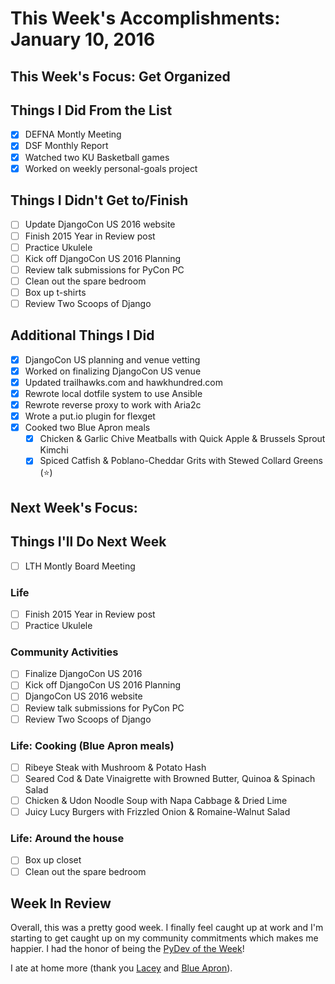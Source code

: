 # This Week's Accomplishments: January 10, 2016

## This Week's Focus: Get Organized

## Things I Did From the List

- [x] DEFNA Montly Meeting
- [x] DSF Monthly Report
- [x] Watched two KU Basketball games
- [x] Worked on weekly personal-goals project

## Things I Didn't Get to/Finish

- [ ] Update DjangoCon US 2016 website
- [ ] Finish 2015 Year in Review post
- [ ] Practice Ukulele
- [ ] Kick off DjangoCon US 2016 Planning
- [ ] Review talk submissions for PyCon PC
- [ ] Clean out the spare bedroom
- [ ] Box up t-shirts
- [ ] Review Two Scoops of Django

## Additional Things I Did

- [x] DjangoCon US planning and venue vetting
- [x] Worked on finalizing DjangoCon US venue
- [x] Updated trailhawks.com and hawkhundred.com
- [x] Rewrote local dotfile system to use Ansible
- [x] Rewrote reverse proxy to work with Aria2c
- [x] Wrote a put.io plugin for flexget
- [x] Cooked two Blue Apron meals
    - [x] Chicken & Garlic Chive Meatballs with Quick Apple & Brussels Sprout Kimchi
    - [x] Spiced Catfish & Poblano-Cheddar Grits with Stewed Collard Greens (:star:)

## Next Week's Focus: 

## Things I'll Do Next Week

- [ ] LTH Montly Board Meeting

### Life

- [ ] Finish 2015 Year in Review post
- [ ] Practice Ukulele

### Community Activities

- [ ] Finalize DjangoCon US 2016
- [ ] Kick off DjangoCon US 2016 Planning
- [ ] DjangoCon US 2016 website
- [ ] Review talk submissions for PyCon PC
- [ ] Review Two Scoops of Django

### Life: Cooking (Blue Apron meals)

- [ ] Ribeye Steak with Mushroom & Potato Hash
- [ ] Seared Cod & Date Vinaigrette with Browned Butter, Quinoa & Spinach Salad 
- [ ] Chicken & Udon Noodle Soup with Napa Cabbage & Dried Lime
- [ ] Juicy Lucy Burgers with Frizzled Onion & Romaine-Walnut Salad

### Life: Around the house

- [ ] Box up closet
- [ ] Clean out the spare bedroom

## Week In Review

Overall, this was a pretty good week. I finally feel caught up at work and I'm starting to get caught up on my community commitments which makes me happier. I had the honor of being the [PyDev of the Week](http://www.blog.pythonlibrary.org/2016/01/04/pydev-of-the-week-jeff-triplett/)!

I ate at home more (thank you [Lacey](https://twitter.com/laceynwilliams) and [Blue Apron](https://www.blueapron.com/)). 
